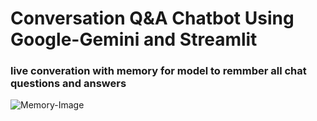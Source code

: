# Conversation Q&A Chatbot Using Google-Gemini and Streamlit

### live converation with memory for model to remmber all chat questions and answers

![Memory-Image](https://github.com/user-attachments/assets/9772e4cf-1c8a-457f-a99f-9d64e9855c73)
